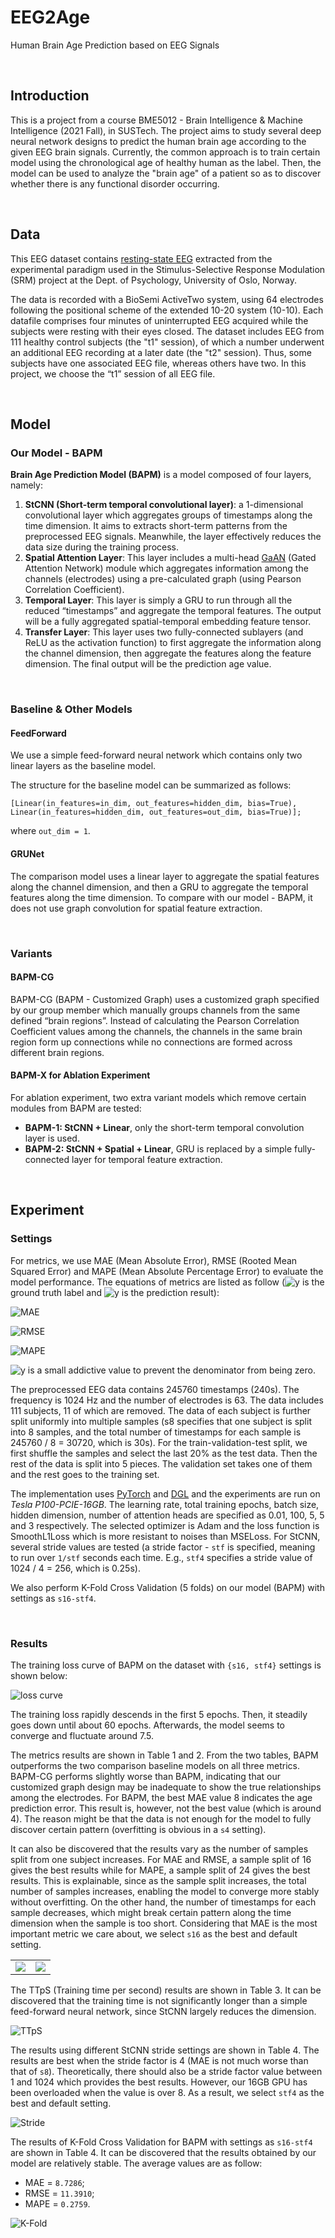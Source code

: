 # EEG2Age
Human Brain Age Prediction based on EEG Signals

<br>

## Introduction

This is a project from a course BME5012 - Brain Intelligence & Machine Intelligence (2021 Fall), in SUSTech. The project aims to study several deep neural network designs to predict the human brain age according to the given EEG brain signals. Currently, the common approach is to train certain model using the chronological age of healthy human as the label. Then, the model can be used to analyze the "brain age" of a patient so as to discover whether there is any functional disorder occurring.

<br>

## Data

This EEG dataset contains [resting-state EEG](https://openneuro.org/datasets/ds003775/versions/1.0.0) extracted from the experimental paradigm used in the Stimulus-Selective Response Modulation (SRM) project at the Dept. of Psychology, University of Oslo, Norway.

The data is recorded with a BioSemi ActiveTwo system, using 64 electrodes following the positional scheme of the extended 10-20 system (10-10). Each datafile comprises four minutes of uninterrupted EEG acquired while the subjects were resting with their eyes closed. The dataset includes EEG from 111 healthy control subjects (the "t1" session), of which a number underwent an additional EEG recording at a later date (the "t2" session). Thus, some subjects have one associated EEG file, whereas others have two. In this project, we choose the “t1” session of all EEG file.

<br>

## Model

### Our Model - BAPM

**Brain Age Prediction Model (BAPM)** is a model composed of four layers, namely:

1.   **StCNN (Short-term temporal convolutional layer)**: a 1-dimensional convolutional layer which aggregates groups of timestamps along the time dimension. It aims to extracts short-term patterns from the preprocessed EEG signals. Meanwhile, the layer effectively reduces the data size during the training process.
2.    **Spatial Attention Layer**: This layer includes a multi-head [GaAN](https://arxiv.org/pdf/1803.07294.pdf) (Gated Attention Network) module which aggregates information among the channels (electrodes) using a pre-calculated graph (using Pearson Correlation Coefficient).
3.   **Temporal Layer**: This layer is simply a GRU to run through all the reduced “timestamps” and aggregate the temporal features. The output will be a fully aggregated spatial-temporal embedding feature tensor.
4.   **Transfer Layer**: This layer uses two fully-connected sublayers (and ReLU as the activation function) to first aggregate the information along the channel dimension, then aggregate the features along the feature dimension. The final output will be the prediction age value.

<br>

### Baseline & Other Models

#### FeedForward

We use a simple feed-forward neural network which contains only two linear layers as the baseline model.

The structure for the baseline model can be summarized as follows:
```text
[Linear(in_features=in_dim, out_features=hidden_dim, bias=True),
Linear(in_features=hidden_dim, out_features=out_dim, bias=True)];
```
where `out_dim = 1`.

#### GRUNet

The comparison model uses a linear layer to aggregate the spatial features along the channel dimension, and then a GRU to aggregate the temporal features along the time dimension. To compare with our model - BAPM, it does not use graph convolution for spatial feature extraction.

<br>

### Variants

#### BAPM-CG

BAPM-CG (BAPM - Customized Graph) uses a customized graph specified by our group member which manually groups channels from the same defined “brain regions”. Instead of calculating the Pearson Correlation Coefficient values among the channels, the channels in the same brain region form up connections while no connections are formed across different brain regions.

#### BAPM-X for Ablation Experiment

For ablation experiment, two extra variant models which remove certain modules from BAPM are tested:

-   **BAPM-1: StCNN + Linear**, only the short-term temporal convolution layer is used.
-   **BAPM-2: StCNN + Spatial + Linear**, GRU is replaced by a simple fully-connected layer for temporal feature extraction.

<br>

## Experiment

### Settings

For metrics, we use MAE (Mean Absolute Error), RMSE (Rooted Mean Squared Error) and MAPE (Mean Absolute Percentage Error) to evaluate the model performance. The equations of metrics are listed as follow (![y](https://render.githubusercontent.com/render/math?math=y) is the ground truth label and ![y](https://render.githubusercontent.com/render/math?math=\hat{y}) is the prediction result): 

![MAE](https://render.githubusercontent.com/render/math?math=MAE(y,%20\hat{y})%20=%20\frac{1}{z}\sum_{i=1}^{z}|y%20-%20\hat{y}|)

![RMSE](https://render.githubusercontent.com/render/math?math=RMSE(y,%20\hat{y})%20=%20\sqrt{\frac{1}{z}\sum_{i=1}^{z}(y%20-%20\hat{y})^2})

![MAPE](https://render.githubusercontent.com/render/math?math=MAPE(y,%20\hat{y})%20=%20\frac{1}{z}\sum_{i=1}^{z}|\frac{y%20-%20\hat{y}}{y%20%2B%20\epsilon}|)

![y](https://render.githubusercontent.com/render/math?math=\epsilon) is a small addictive value to prevent the denominator from being zero.

The preprocessed EEG data contains 245760 timestamps (240s). The frequency is 1024 Hz and the number of electrodes is 63. The data includes 111 subjects, 11 of which are removed. The data of each subject is further split uniformly into multiple samples (s8 specifies that one subject is split into 8 samples, and the total number of timestamps for each sample is 245760 / 8 = 30720, which is 30s). For the train-validation-test split, we first shuffle the samples and select the last 20% as the test data. Then the rest of the data is split into 5 pieces. The validation set takes one of them and the rest goes to the training set.

The implementation uses [PyTorch](https://pytorch.org/) and [DGL](https://www.dgl.ai/) and the experiments are run on *Tesla P100-PCIE-16GB*. The learning rate, total training epochs, batch size, hidden dimension, number of attention heads are specified as 0.01, 100, 5, 5 and 3 respectively. The selected optimizer is Adam and the loss function is SmoothL1Loss which is more resistant to noises than MSELoss. For StCNN, several stride values are tested (a stride factor - `stf` is specified, meaning to run over `1/stf` seconds each time. E.g., `stf4` specifies a stride value of 1024 / 4 = 256, which is 0.25s).

We also perform K-Fold Cross Validation (5 folds) on our model (BAPM) with settings as `s16-stf4`.

<br>

### Results

The training loss curve of BAPM on the dataset with `{s16, stf4}` settings is shown below:

![loss curve](res/BAPM/20211221_20_58_10_BAPM_s16_train.png)

The training loss rapidly descends in the first 5 epochs. Then, it steadily goes down until about 60 epochs. Afterwards, the model seems to converge and fluctuate around 7.5.

The metrics results are shown in Table 1 and 2. From the two tables, BAPM outperforms the two comparison baseline models on all three metrics. BAPM-CG performs slightly worse than BAPM, indicating that our customized graph design may be inadequate to show the true relationships among the electrodes. For BAPM, the best MAE value 8 indicates the age prediction error. This result is, however, not the best value (which is around 4). The reason might be that the data is not enough for the model to fully discover certain pattern (overfitting is obvious in a `s4` setting).

It can also be discovered that the results vary as the number of samples split from one subject increases. For MAE and RMSE, a sample split of 16 gives the best results while for MAPE, a sample split of 24 gives the best results. This is explainable, since as the sample split increases, the total number of samples increases, enabling the model to converge more stably without overfitting. On the other hand, the number of timestamps for each sample decreases, which might break certain pattern along the time dimension when the sample is too short. Considering that MAE is the most important metric we care about, we select `s16` as the best and default setting.

<table>
    <tr>
        <td>
            <img src="res/t1_metrics_1.png" />
        </td>
        <td>
            <img src="res/t2_metrics_2.png" />
        </td>
    </tr>
</table>

The TTpS (Training time per second) results are shown in Table 3. It can be discovered that the training time is not significantly longer than a simple feed-forward neural network, since StCNN largely reduces the dimension.

![TTpS](res/t3_TTpS.png)

The results using different StCNN stride settings are shown in Table 4. The results are best when the stride factor is 4 (MAE is not much worse than that of `s8`). Theoretically, there should also be a stride factor value between 1 and 1024 which provides the best results. However, our 16GB GPU has been overloaded when the value is over 8. As a result, we select `stf4` as the best and default setting.

![Stride](res/t4_stride.png)

The results of K-Fold Cross Validation for BAPM with settings as `s16-stf4` are shown in Table 4. It can be discovered that the results obtained by our model are relatively stable. The average values are as follow:

-   MAE = `8.7286`;
-   RMSE = `11.3910`;
-   MAPE = `0.2759`.

![K-Fold](res/t5_kfold.png)

<br>